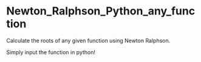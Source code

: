 # Newton_Ralphson_Python_any_function
Calculate the roots of any given function using Newton Ralphson.

Simply input the function in python!
